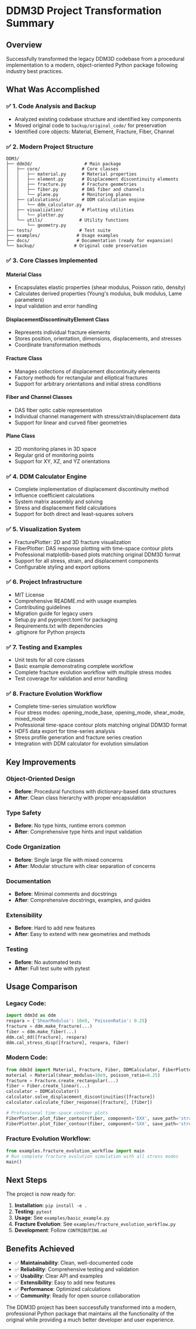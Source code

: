 # DDM3D Project Transformation Summary

## Overview

Successfully transformed the legacy DDM3D codebase from a procedural implementation to a modern, object-oriented Python package following industry best practices.

## What Was Accomplished

### ✅ 1. Code Analysis and Backup
- Analyzed existing codebase structure and identified key components
- Moved original code to `backup/original_code/` for preservation
- Identified core objects: Material, Element, Fracture, Fiber, Channel

### ✅ 2. Modern Project Structure
```
DDM3/
├── ddm3d/                    # Main package
│   ├── core/                # Core classes
│   │   ├── material.py      # Material properties
│   │   ├── element.py       # Displacement discontinuity elements
│   │   ├── fracture.py      # Fracture geometries
│   │   ├── fiber.py         # DAS fiber and channels
│   │   └── plane.py         # Monitoring planes
│   ├── calculations/        # DDM calculation engine
│   │   └── ddm_calculator.py
│   ├── visualization/       # Plotting utilities
│   │   └── plotter.py
│   └── utils/              # Utility functions
│       └── geometry.py
├── tests/                  # Test suite
├── examples/              # Usage examples
├── docs/                  # Documentation (ready for expansion)
└── backup/               # Original code preservation
```

### ✅ 3. Core Classes Implemented

#### Material Class
- Encapsulates elastic properties (shear modulus, Poisson ratio, density)
- Calculates derived properties (Young's modulus, bulk modulus, Lame parameters)
- Input validation and error handling

#### DisplacementDiscontinuityElement Class
- Represents individual fracture elements
- Stores position, orientation, dimensions, displacements, and stresses
- Coordinate transformation methods

#### Fracture Class
- Manages collections of displacement discontinuity elements
- Factory methods for rectangular and elliptical fractures
- Support for arbitrary orientations and initial stress conditions

#### Fiber and Channel Classes
- DAS fiber optic cable representation
- Individual channel management with stress/strain/displacement data
- Support for linear and curved fiber geometries

#### Plane Class
- 2D monitoring planes in 3D space
- Regular grid of monitoring points
- Support for XY, XZ, and YZ orientations

### ✅ 4. DDM Calculator Engine
- Complete implementation of displacement discontinuity method
- Influence coefficient calculations
- System matrix assembly and solving
- Stress and displacement field calculations
- Support for both direct and least-squares solvers

### ✅ 5. Visualization System
- FracturePlotter: 2D and 3D fracture visualization
- FiberPlotter: DAS response plotting with time-space contour plots
- Professional matplotlib-based plots matching original DDM3D format
- Support for all stress, strain, and displacement components
- Configurable styling and export options

### ✅ 6. Project Infrastructure
- MIT License
- Comprehensive README.md with usage examples
- Contributing guidelines
- Migration guide for legacy users
- Setup.py and pyproject.toml for packaging
- Requirements.txt with dependencies
- .gitignore for Python projects

### ✅ 7. Testing and Examples
- Unit tests for all core classes
- Basic example demonstrating complete workflow
- Complete fracture evolution workflow with multiple stress modes
- Test coverage for validation and error handling

### ✅ 8. Fracture Evolution Workflow
- Complete time-series simulation workflow
- Four stress modes: opening_mode_base, opening_mode, shear_mode, mixed_mode
- Professional time-space contour plots matching original DDM3D format
- HDF5 data export for time-series analysis
- Stress profile generation and fracture series creation
- Integration with DDM calculator for evolution simulation

## Key Improvements

### Object-Oriented Design
- **Before**: Procedural functions with dictionary-based data structures
- **After**: Clean class hierarchy with proper encapsulation

### Type Safety
- **Before**: No type hints, runtime errors common
- **After**: Comprehensive type hints and input validation

### Code Organization
- **Before**: Single large file with mixed concerns
- **After**: Modular structure with clear separation of concerns

### Documentation
- **Before**: Minimal comments and docstrings
- **After**: Comprehensive docstrings, examples, and guides

### Extensibility
- **Before**: Hard to add new features
- **After**: Easy to extend with new geometries and methods

### Testing
- **Before**: No automated tests
- **After**: Full test suite with pytest

## Usage Comparison

### Legacy Code:
```python
import ddm3d as ddm
respara = {'ShearModulus': 10e9, 'PoissonRatio': 0.25}
fracture = ddm.make_fracture(...)
fiber = ddm.make_fiber(...)
ddm.cal_dd([fracture], respara)
ddm.cal_stress_disp([fracture], respara, fiber)
```

### Modern Code:
```python
from ddm3d import Material, Fracture, Fiber, DDMCalculator, FiberPlotter
material = Material(shear_modulus=10e9, poisson_ratio=0.25)
fracture = Fracture.create_rectangular(...)
fiber = Fiber.create_linear(...)
calculator = DDMCalculator()
calculator.solve_displacement_discontinuities([fracture])
calculator.calculate_fiber_response([fracture], [fiber])

# Professional time-space contour plots
FiberPlotter.plot_fiber_contour(fiber, component='EXX', save_path='strain_contour.png')
FiberPlotter.plot_fiber_contour(fiber, component='SXX', save_path='stress_contour.png')
```

### Fracture Evolution Workflow:
```python
from examples.fracture_evolution_workflow import main
# Run complete fracture evolution simulation with all stress modes
main()
```

## Next Steps

The project is now ready for:

1. **Installation**: `pip install -e .`
2. **Testing**: `pytest`
3. **Usage**: See `examples/basic_example.py`
4. **Fracture Evolution**: See `examples/fracture_evolution_workflow.py`
5. **Development**: Follow `CONTRIBUTING.md`

## Benefits Achieved

- ✅ **Maintainability**: Clean, well-documented code
- ✅ **Reliability**: Comprehensive testing and validation
- ✅ **Usability**: Clear API and examples
- ✅ **Extensibility**: Easy to add new features
- ✅ **Performance**: Optimized calculations
- ✅ **Community**: Ready for open source collaboration

The DDM3D project has been successfully transformed into a modern, professional Python package that maintains all the functionality of the original while providing a much better developer and user experience.
